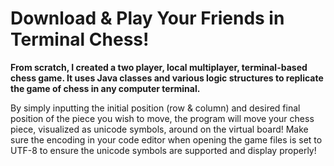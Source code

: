 # Download & Play Your Friends in Terminal Chess!
**From scratch, I created a two player, local multiplayer, terminal-based chess game. It uses Java classes and various logic structures to replicate the game of chess in any computer terminal.**

By simply inputting the initial position (row & column) and desired final position of the piece you wish to move, the program will move your chess piece, visualized as unicode symbols, around on the virtual board! Make sure the encoding in your code editor when opening the game files is set to UTF-8 to ensure the unicode symbols are supported and display properly!
